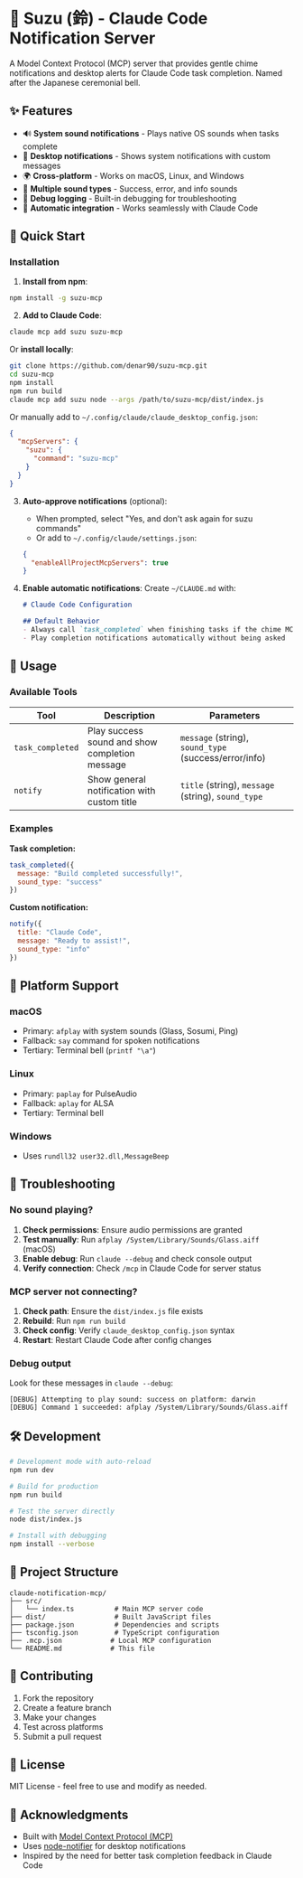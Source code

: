 # 🔔 Suzu (鈴) - Claude Code Notification Server

A Model Context Protocol (MCP) server that provides gentle chime notifications and desktop alerts for Claude Code task completion. Named after the Japanese ceremonial bell.

## ✨ Features

- 🔊 **System sound notifications** - Plays native OS sounds when tasks complete
- 📱 **Desktop notifications** - Shows system notifications with custom messages
- 🌍 **Cross-platform** - Works on macOS, Linux, and Windows
- 🎵 **Multiple sound types** - Success, error, and info sounds
- 🔧 **Debug logging** - Built-in debugging for troubleshooting
- 🤖 **Automatic integration** - Works seamlessly with Claude Code

## 🚀 Quick Start

### Installation

1. **Install from npm**:
```bash
npm install -g suzu-mcp
```

2. **Add to Claude Code**:
```bash
claude mcp add suzu suzu-mcp
```

Or **install locally**:
```bash
git clone https://github.com/denar90/suzu-mcp.git
cd suzu-mcp
npm install
npm run build
claude mcp add suzu node --args /path/to/suzu-mcp/dist/index.js
```

Or manually add to `~/.config/claude/claude_desktop_config.json`:
```json
{
  "mcpServers": {
    "suzu": {
      "command": "suzu-mcp"
    }
  }
}
```

3. **Auto-approve notifications** (optional):
   - When prompted, select "Yes, and don't ask again for suzu commands"
   - Or add to `~/.config/claude/settings.json`:
   ```json
   {
     "enableAllProjectMcpServers": true
   }
   ```

4. **Enable automatic notifications**:
   Create `~/CLAUDE.md` with:
   ```markdown
   # Claude Code Configuration
   
   ## Default Behavior
   - Always call `task_completed` when finishing tasks if the chime MCP server is available
   - Play completion notifications automatically without being asked
   ```

## 🎯 Usage

### Available Tools

| Tool | Description | Parameters |
|------|-------------|------------|
| `task_completed` | Play success sound and show completion message | `message` (string), `sound_type` (success/error/info) |
| `notify` | Show general notification with custom title | `title` (string), `message` (string), `sound_type` |

### Examples

**Task completion:**
```javascript
task_completed({
  message: "Build completed successfully!",
  sound_type: "success"
})
```

**Custom notification:**
```javascript
notify({
  title: "Claude Code",
  message: "Ready to assist!",
  sound_type: "info"
})
```

## 🔧 Platform Support

### macOS
- Primary: `afplay` with system sounds (Glass, Sosumi, Ping)
- Fallback: `say` command for spoken notifications
- Tertiary: Terminal bell (`printf "\a"`)

### Linux
- Primary: `paplay` for PulseAudio
- Fallback: `aplay` for ALSA
- Tertiary: Terminal bell

### Windows
- Uses `rundll32 user32.dll,MessageBeep`

## 🐛 Troubleshooting

### No sound playing?
1. **Check permissions**: Ensure audio permissions are granted
2. **Test manually**: Run `afplay /System/Library/Sounds/Glass.aiff` (macOS)
3. **Enable debug**: Run `claude --debug` and check console output
4. **Verify connection**: Check `/mcp` in Claude Code for server status

### MCP server not connecting?
1. **Check path**: Ensure the `dist/index.js` file exists
2. **Rebuild**: Run `npm run build`
3. **Check config**: Verify `claude_desktop_config.json` syntax
4. **Restart**: Restart Claude Code after config changes

### Debug output
Look for these messages in `claude --debug`:
```
[DEBUG] Attempting to play sound: success on platform: darwin
[DEBUG] Command 1 succeeded: afplay /System/Library/Sounds/Glass.aiff
```

## 🛠️ Development

```bash
# Development mode with auto-reload
npm run dev

# Build for production
npm run build

# Test the server directly
node dist/index.js

# Install with debugging
npm install --verbose
```

## 📁 Project Structure

```
claude-notification-mcp/
├── src/
│   └── index.ts          # Main MCP server code
├── dist/                 # Built JavaScript files
├── package.json          # Dependencies and scripts
├── tsconfig.json         # TypeScript configuration
├── .mcp.json            # Local MCP configuration
└── README.md            # This file
```

## 🤝 Contributing

1. Fork the repository
2. Create a feature branch
3. Make your changes
4. Test across platforms
5. Submit a pull request

## 📄 License

MIT License - feel free to use and modify as needed.

## 🙏 Acknowledgments

- Built with [Model Context Protocol (MCP)](https://github.com/modelcontextprotocol/servers)
- Uses [node-notifier](https://github.com/mikaelbr/node-notifier) for desktop notifications
- Inspired by the need for better task completion feedback in Claude Code